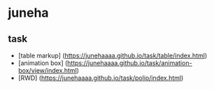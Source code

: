 # juneha

## task

* [table markup] (https://junehaaaa.github.io/task/table/index.html)
* [animation box] (https://junehaaaa.github.io/task/animation-box/view/index.html)
* [RWD] (https://junehaaaa.github.io/task/polio/index.html)

